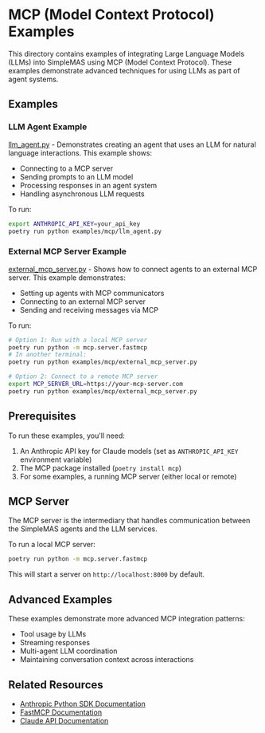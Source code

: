 # MCP (Model Context Protocol) Examples

This directory contains examples of integrating Large Language Models (LLMs) into SimpleMAS using MCP (Model Context Protocol). These examples demonstrate advanced techniques for using LLMs as part of agent systems.

## Examples

### LLM Agent Example

[llm_agent.py](llm_agent.py) - Demonstrates creating an agent that uses an LLM for natural language interactions. This example shows:
- Connecting to a MCP server
- Sending prompts to an LLM model
- Processing responses in an agent system
- Handling asynchronous LLM requests

To run:
```bash
export ANTHROPIC_API_KEY=your_api_key
poetry run python examples/mcp/llm_agent.py
```

### External MCP Server Example

[external_mcp_server.py](external_mcp_server.py) - Shows how to connect agents to an external MCP server. This example demonstrates:
- Setting up agents with MCP communicators
- Connecting to an external MCP server
- Sending and receiving messages via MCP

To run:
```bash
# Option 1: Run with a local MCP server
poetry run python -m mcp.server.fastmcp
# In another terminal:
poetry run python examples/mcp/external_mcp_server.py

# Option 2: Connect to a remote MCP server
export MCP_SERVER_URL=https://your-mcp-server.com
poetry run python examples/mcp/external_mcp_server.py
```

## Prerequisites

To run these examples, you'll need:

1. An Anthropic API key for Claude models (set as `ANTHROPIC_API_KEY` environment variable)
2. The MCP package installed (`poetry install mcp`)
3. For some examples, a running MCP server (either local or remote)

## MCP Server

The MCP server is the intermediary that handles communication between the SimpleMAS agents and the LLM services.

To run a local MCP server:
```bash
poetry run python -m mcp.server.fastmcp
```

This will start a server on `http://localhost:8000` by default.

## Advanced Examples

These examples demonstrate more advanced MCP integration patterns:

- Tool usage by LLMs
- Streaming responses
- Multi-agent LLM coordination
- Maintaining conversation context across interactions

## Related Resources

- [Anthropic Python SDK Documentation](https://github.com/anthropics/anthropic-sdk-python)
- [FastMCP Documentation](https://github.com/anthropics/anthropic-tools/tree/main/mcp)
- [Claude API Documentation](https://docs.anthropic.com/claude/reference/getting-started-with-the-api)

